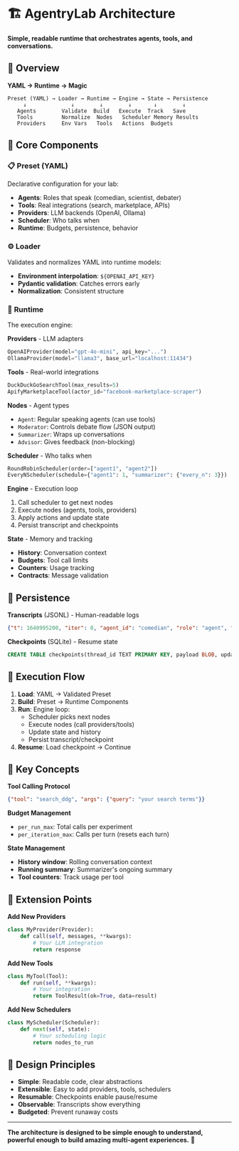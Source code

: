 # 🏗️ AgentryLab Architecture

**Simple, readable runtime that orchestrates agents, tools, and conversations.**

## 🎯 Overview

**YAML → Runtime → Magic**

```
Preset (YAML) → Loader → Runtime → Engine → State → Persistence
     ↓              ↓        ↓        ↓       ↓        ↓
   Agents        Validate  Build   Execute  Track   Save
   Tools         Normalize  Nodes   Scheduler Memory Results
   Providers     Env Vars   Tools   Actions  Budgets
```

## 🧩 Core Components

### 📋 **Preset (YAML)**
Declarative configuration for your lab:
- **Agents**: Roles that speak (comedian, scientist, debater)
- **Tools**: Real integrations (search, marketplace, APIs)
- **Providers**: LLM backends (OpenAI, Ollama)
- **Scheduler**: Who talks when
- **Runtime**: Budgets, persistence, behavior

### ⚙️ **Loader**
Validates and normalizes YAML into runtime models:
- **Environment interpolation**: `${OPENAI_API_KEY}`
- **Pydantic validation**: Catches errors early
- **Normalization**: Consistent structure

### 🏃 **Runtime**
The execution engine:

**Providers** - LLM adapters
```python
OpenAIProvider(model="gpt-4o-mini", api_key="...")
OllamaProvider(model="llama3", base_url="localhost:11434")
```

**Tools** - Real-world integrations
```python
DuckDuckGoSearchTool(max_results=5)
ApifyMarketplaceTool(actor_id="facebook-marketplace-scraper")
```

**Nodes** - Agent types
- `Agent`: Regular speaking agents (can use tools)
- `Moderator`: Controls debate flow (JSON output)
- `Summarizer`: Wraps up conversations
- `Advisor`: Gives feedback (non-blocking)

**Scheduler** - Who talks when
```python
RoundRobinScheduler(order=["agent1", "agent2"])
EveryNScheduler(schedule={"agent1": 1, "summarizer": {"every_n": 3}})
```

**Engine** - Execution loop
1. Call scheduler to get next nodes
2. Execute nodes (agents, tools, providers)
3. Apply actions and update state
4. Persist transcript and checkpoints

**State** - Memory and tracking
- **History**: Conversation context
- **Budgets**: Tool call limits
- **Counters**: Usage tracking
- **Contracts**: Message validation

## 💾 Persistence

**Transcripts** (JSONL) - Human-readable logs
```json
{"t": 1640995200, "iter": 0, "agent_id": "comedian", "role": "agent", "content": "Why did the AI..."}
```

**Checkpoints** (SQLite) - Resume state
```sql
CREATE TABLE checkpoints(thread_id TEXT PRIMARY KEY, payload BLOB, updated_at REAL);
```

## 🔄 Execution Flow

1. **Load**: YAML → Validated Preset
2. **Build**: Preset → Runtime Components
3. **Run**: Engine loop:
   - Scheduler picks next nodes
   - Execute nodes (call providers/tools)
   - Update state and history
   - Persist transcript/checkpoint
4. **Resume**: Load checkpoint → Continue

## 🧠 Key Concepts

**Tool Calling Protocol**
```json
{"tool": "search_ddg", "args": {"query": "your search terms"}}
```

**Budget Management**
- `per_run_max`: Total calls per experiment
- `per_iteration_max`: Calls per turn (resets each turn)

**State Management**
- **History window**: Rolling conversation context
- **Running summary**: Summarizer's ongoing summary
- **Tool counters**: Track usage per tool

## 🔧 Extension Points

**Add New Providers**
```python
class MyProvider(Provider):
    def call(self, messages, **kwargs):
        # Your LLM integration
        return response
```

**Add New Tools**
```python
class MyTool(Tool):
    def run(self, **kwargs):
        # Your integration
        return ToolResult(ok=True, data=result)
```

**Add New Schedulers**
```python
class MyScheduler(Scheduler):
    def next(self, state):
        # Your scheduling logic
        return nodes_to_run
```

## 🎯 Design Principles

- **Simple**: Readable code, clear abstractions
- **Extensible**: Easy to add providers, tools, schedulers
- **Resumable**: Checkpoints enable pause/resume
- **Observable**: Transcripts show everything
- **Budgeted**: Prevent runaway costs

---

**The architecture is designed to be simple enough to understand, powerful enough to build amazing multi-agent experiences.** 🚀